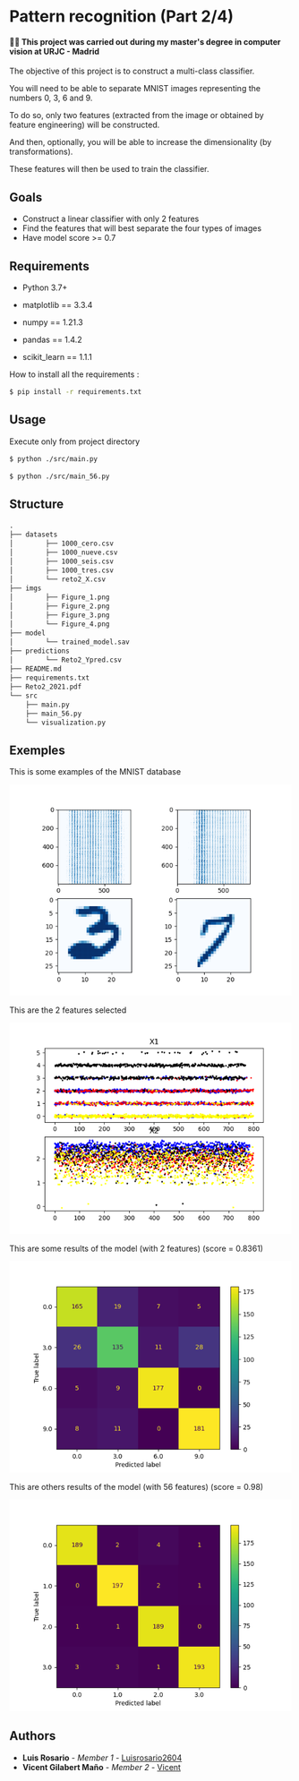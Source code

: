 # Pattern recognition (Part 2/4)

#### 👨‍🎓 This project was carried out during my master's degree in computer vision at URJC - Madrid 

The objective of this project is to construct a multi-class classifier.

You will need to be able to separate MNIST images representing the numbers 0, 3, 6 and 9.

To do so, only two features (extracted from the image or obtained by feature engineering) will be constructed.

And then, optionally, you will be able to increase the dimensionality (by transformations).

These features will then be used to train the classifier.

## Goals

- Construct a linear classifier with only 2 features
- Find the features that will best separate the four types of images
- Have model score >= 0.7

## Requirements

* Python 3.7+


* matplotlib == 3.3.4
* numpy == 1.21.3
* pandas == 1.4.2 
* scikit_learn == 1.1.1


How to install all the requirements :
```bash
$ pip install -r requirements.txt
```

## Usage

Execute only from project directory
```bash
$ python ./src/main.py
```

```bash
$ python ./src/main_56.py
```

## Structure

    .
    ├── datasets
    │        ├── 1000_cero.csv
    │        ├── 1000_nueve.csv
    │        ├── 1000_seis.csv
    │        ├── 1000_tres.csv
    │        └── reto2_X.csv
    ├── imgs
    │        ├── Figure_1.png
    │        ├── Figure_2.png
    │        ├── Figure_3.png
    │        └── Figure_4.png
    ├── model
    │        └── trained_model.sav
    ├── predictions
    │        └── Reto2_Ypred.csv
    ├── README.md
    ├── requirements.txt
    ├── Reto2_2021.pdf
    └── src
        ├── main.py
        ├── main_56.py
        └── visualization.py

## Exemples

This is some examples of the MNIST database

![MNIST](./imgs/Figure_1.png)

This are the 2 features selected

![MNIST](./imgs/Figure_2.png)

This are some results of the model (with 2 features) (score = 0.8361)

![MNIST](./imgs/Figure_3.png)

This are others results of the model (with 56 features) (score = 0.98)

![MNIST](./imgs/Figure_4.png)

## Authors

* **Luis Rosario** - *Member 1* - [Luisrosario2604](https://github.com/Luisrosario2604)
* **Vicent Gilabert Maño** - *Member 2* - [Vicent](https://github.com/vgilabert94)
